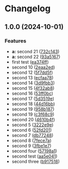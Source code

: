 # Changelog

## 1.0.0 (2024-10-01)


### Features

* **a:** second 21 ([732c143](https://github.com/MaximilianGewers/mono-repo-test/commit/732c143be0fc6252db2a581b2b98eb8121321717))
* **a:** second 22 ([93a5167](https://github.com/MaximilianGewers/mono-repo-test/commit/93a51678cd82f95d683a8c8c3ef92e0fe2517946))
* first test ([ea374ff](https://github.com/MaximilianGewers/mono-repo-test/commit/ea374ff4101087aa9381ab0a953a6cd9a6bfc7dd))
* second 10 ([2eaa2ed](https://github.com/MaximilianGewers/mono-repo-test/commit/2eaa2ed9b0d7a30f148d47de8e897e0be920ff97))
* second 12 ([5f7dd5f](https://github.com/MaximilianGewers/mono-repo-test/commit/5f7dd5f8e85f00de19136649e3f9504e69ae4027))
* second 13 ([ecfaa78](https://github.com/MaximilianGewers/mono-repo-test/commit/ecfaa78715102fe601f3862fbdc811a6a91446c3))
* second 14 ([3d9fbb3](https://github.com/MaximilianGewers/mono-repo-test/commit/3d9fbb3697f106c2525b51bea71a2de04ae6dcdb))
* second 15 ([4f32ab8](https://github.com/MaximilianGewers/mono-repo-test/commit/4f32ab8e0d85edbeed43caef4a43e640f9ae3846))
* second 16 ([53ff0bc](https://github.com/MaximilianGewers/mono-repo-test/commit/53ff0bc27659db36525a538020fccab9f04bae99))
* second 17 ([5d3519e](https://github.com/MaximilianGewers/mono-repo-test/commit/5d3519ebc734c0f0695c88f76b4027304ee98975))
* second 18 ([44d16bb](https://github.com/MaximilianGewers/mono-repo-test/commit/44d16bb13bbfd8dbfd22e5a49560b1e0b15a39d8))
* second 19 ([958b187](https://github.com/MaximilianGewers/mono-repo-test/commit/958b18784f13f535c855c4a17aec64d981e98e68))
* second 19 ([c3f68c9](https://github.com/MaximilianGewers/mono-repo-test/commit/c3f68c9658d8a0c8b9e2a8f5d6312c7d2d6d9321))
* second 20 ([4610b4f](https://github.com/MaximilianGewers/mono-repo-test/commit/4610b4f7d82e046df3e70cb8cf7dc09314ce9f5a))
* second 5 ([3222e9e](https://github.com/MaximilianGewers/mono-repo-test/commit/3222e9e43e171cf479120edb1e6f17367a70bab6))
* second 6 ([52fd201](https://github.com/MaximilianGewers/mono-repo-test/commit/52fd2017131c06948b7b6ebf03d6bf7f7f4df6d8))
* second 7 ([db77248](https://github.com/MaximilianGewers/mono-repo-test/commit/db772489a3741bb6674184a135bb04ee036d5738))
* second 8 ([7fece7a](https://github.com/MaximilianGewers/mono-repo-test/commit/7fece7a650564308c8ffa7daf2059e22af5d86c9))
* second 9 ([3fbe1e7](https://github.com/MaximilianGewers/mono-repo-test/commit/3fbe1e726d3f7aa43fa243427ee5f7644d3ab4de))
* second four ([57198a1](https://github.com/MaximilianGewers/mono-repo-test/commit/57198a1d016730fccba813d3dc364f11bd7b6887))
* second test ([aa5e041](https://github.com/MaximilianGewers/mono-repo-test/commit/aa5e04120a8f6f22ca2f743cb045c1a6e80af987))
* second three ([b917518](https://github.com/MaximilianGewers/mono-repo-test/commit/b917518d2f150c0baa9f09ec3e17928d5ae4c3b6))
